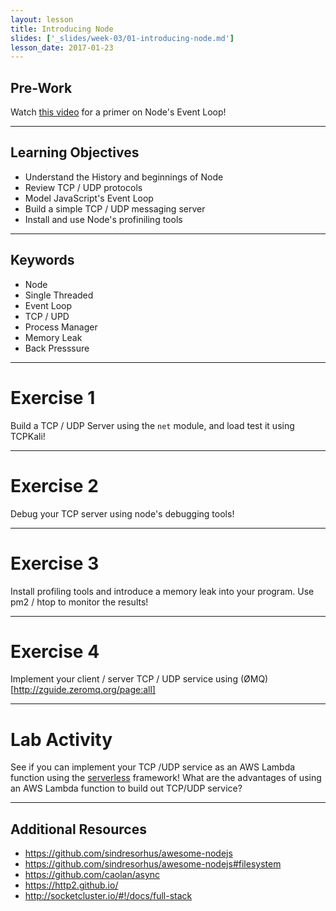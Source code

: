 ```yaml
---
layout: lesson
title: Introducing Node
slides: ['_slides/week-03/01-introducing-node.md']
lesson_date: 2017-01-23
---
```


## Pre-Work

Watch [this video](https://www.youtube.com/watch?v=8aGhZQkoFbQ) for a primer on Node's Event Loop!

---

## Learning Objectives

- Understand the History and beginnings of Node
- Review TCP / UDP protocols
- Model JavaScript's Event Loop
- Build a simple TCP / UDP messaging server
- Install and use Node's profiniling tools

---

## Keywords

- Node
- Single Threaded
- Event Loop
- TCP / UPD
- Process Manager
- Memory Leak
- Back Presssure

---

# Exercise 1

Build a TCP / UDP Server using the `net` module, and load test it using TCPKali!

---

# Exercise 2

Debug your TCP server using node's debugging tools!

---

# Exercise 3

Install profiling tools and introduce a memory leak into your program. Use pm2 / htop to monitor the results!

---

# Exercise 4

Implement your client / server TCP / UDP service using (ØMQ)[http://zguide.zeromq.org/page:all]

---

# Lab Activity

See if you can implement your TCP /UDP service as an AWS Lambda function using the [serverless](https://serverless.com/) framework!
What are the advantages of using an AWS Lambda function to build out TCP/UDP service?

---

## Additional Resources

- https://github.com/sindresorhus/awesome-nodejs
- https://github.com/sindresorhus/awesome-nodejs#filesystem
- https://github.com/caolan/async
- https://http2.github.io/
- http://socketcluster.io/#!/docs/full-stack

